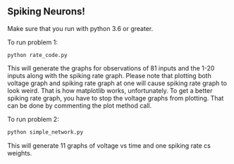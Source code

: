 ## Spiking Neurons!
Make sure that you run with python 3.6 or greater. 

To run problem 1:
```
python rate_code.py
```
This will generate the graphs for  observations of 81 inputs and the 1-20 inputs along with the spiking rate graph.
Please note that plotting both voltage graph and spiking rate graph at one will cause spiking rate graph to look weird. That is how matplotlib works, unfortunately.
To get a better spiking rate graph, you have to stop the voltage graphs from plotting. That can be done by commenting the plot method call.

To run problem 2:
```bash
python simple_network.py
```
This will generate 11 graphs of voltage vs time and one spiking rate cs weights. 